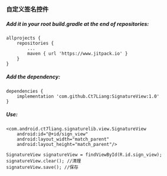 ### 自定义签名控件

##### Add it in your root build.gradle at the end of repositories:
```
allprojects {
    repositories {
        ...
        maven { url 'https://www.jitpack.io' }
    }
}
```

##### Add the dependency:
```
dependencies {
    implementation 'com.github.Ct7Liang:SignatureView:1.0'
}
```

##### Use:
```
<com.android.ct7liang.signaturelib.view.SignatureView
    android:id="@+id/sign_view"
    android:layout_width="match_parent"
    android:layout_height="match_parent"/>

SignatureView signatureView = findViewById(R.id.sign_view);
signatureView.clear(); //清理
signatureView.save(); //保存
```